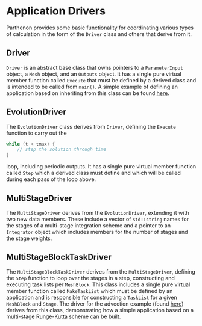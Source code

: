 # Application Drivers

Parthenon provides some basic functionality for coordinating various types of calculation in the form of the ```Driver``` class and others that derive from it.

## Driver

```Driver``` is an abstract base class that owns pointers to a ```ParameterInput``` object, a ```Mesh``` object, and an ```Outputs``` object.  It has a single pure virtual member function called ```Execute``` that must be defined by a derived class and is intended to be called from ```main()```.  A simple example of defining an application based on inheriting from this class can be found [here](../example/calculate_pi/pi.hpp).

## EvolutionDriver

The ```EvolutionDriver``` class derives from ```Driver```, defining the ```Execute``` function to carry out the
```c++
while (t < tmax) {
    // step the solution through time
}
```
loop, including periodic outputs.  It has a single pure virtual member function called ```Step``` which a derived class must define and which will be called during each pass of the loop above.

## MultiStageDriver

The ```MultiStageDriver``` derives from the ```EvolutionDriver```, extending it with two new data members.  These include a vector of ```std::string``` names for the stages of a multi-stage integration scheme and a pointer to an ```Integrator``` object which includes members for the number of stages and the stage weights.

## MultiStageBlockTaskDriver

The ```MultiStageBlockTaskDriver``` derives from the ```MultiStageDriver```, defining the ```Step``` function to loop over the stages in a step, constructing and executing task lists per ```MeshBlock```.  This class includes a single pure virtual member function called ```MakeTaskList``` which must be defined by an application and is responsible for constructing a ```TaskList``` for a given ```MeshBlock``` and ```Stage```.  The driver for the advection example (found [here](../example/advection/advection.hpp)) derives from this class, demonstrating how a simple application based on a multi-stage Runge-Kutta scheme can be built. 